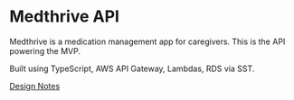 # Medthrive API

Medthrive is a medication management app for caregivers.  This is the API powering the MVP.

Built using TypeScript, AWS API Gateway, Lambdas, RDS via SST.

[Design Notes](https://docs.google.com/document/d/1lZQ15cpvRAOPbPFhcNsnM_V71i-V8CkYG91ndv7g3u0/edit?tab=t.0Z)
